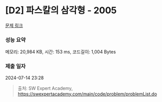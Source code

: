 # [D2] 파스칼의 삼각형 - 2005 

[문제 링크](https://swexpertacademy.com/main/code/problem/problemDetail.do?contestProbId=AV5P0-h6Ak4DFAUq) 

### 성능 요약

메모리: 20,984 KB, 시간: 153 ms, 코드길이: 1,004 Bytes

### 제출 일자

2024-07-14 23:28



> 출처: SW Expert Academy, https://swexpertacademy.com/main/code/problem/problemList.do